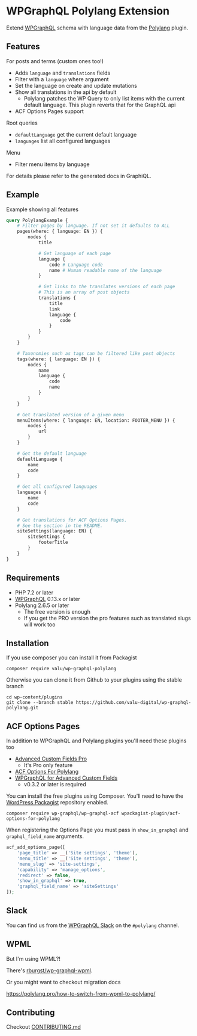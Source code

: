 # WPGraphQL Polylang Extension

Extend [WPGraphQL](https://www.wpgraphql.com/) schema with language data from
the [Polylang](https://polylang.pro/) plugin.

## Features

For posts and terms (custom ones too!)

-   Adds `language` and `translations` fields
-   Filter with a `language` where argument
-   Set the language on create and update mutations
-   Show all translations in the api by default
    -   Polylang patches the WP Query to only list items with the current
        default language. This plugin reverts that for the GraphQL api
-   ACF Options Pages support

Root queries

-   `defaultLanguage` get the current default language
-   `languages` list all configured languages

Menu

-   Filter menu items by language

For details please refer to the generated docs in GraphiQL.

## Example

Example showing all features

```graphql
query PolylangExample {
    # Filter pages by language. If not set it defaults to ALL
    pages(where: { language: EN }) {
        nodes {
            title

            # Get language of each page
            language {
                code # Language code
                name # Human readable name of the language
            }

            # Get links to the translates versions of each page
            # This is an array of post objects
            translations {
                title
                link
                language {
                    code
                }
            }
        }
    }

    # Taxonomies such as tags can be filtered like post objects
    tags(where: { language: EN }) {
        nodes {
            name
            language {
                code
                name
            }
        }
    }

    # Get translated version of a given menu
    menuItems(where: { language: EN, location: FOOTER_MENU }) {
        nodes {
            url
        }
    }

    # Get the default language
    defaultLanguage {
        name
        code
    }

    # Get all configured languages
    languages {
        name
        code
    }

    # Get translations for ACF Options Pages.
    # See the section in the README.
    siteSettings(language: EN) {
        siteSettings {
            footerTitle
        }
    }
}
```

## Requirements

-   PHP 7.2 or later
-   [WPGraphQL][] 0.13.x or later
-   Polylang 2.6.5 or later
    -   The free version is enough
    -   If you get the PRO version the pro features such as translated slugs will work too

[pll_context]: https://github.com/polylang/polylang/commit/2203b9e16532797fa530f9b73024b53885d728ef
[polylang-github]: https://github.com/polylang/polylang
[wpgraphql]: https://github.com/wp-graphql/wp-graphql/releases

## Installation

If you use composer you can install it from Packagist

    composer require valu/wp-graphql-polylang

Otherwise you can clone it from Github to your plugins using the stable branch

    cd wp-content/plugins
    git clone --branch stable https://github.com/valu-digital/wp-graphql-polylang.git

## ACF Options Pages

In addition to WPGraphQL and Polylang plugins you'll need these plugins too

-   [Advanced Custom Fields Pro](https://www.advancedcustomfields.com/pro/)
    -   It's Pro only feature
-   [ACF Options For Polylang](https://wordpress.org/plugins/acf-options-for-polylang/)
-   [WPGraphQL for Advanced Custom Fields](https://www.wpgraphql.com/acf/)
    -   v0.3.2 or later is required

You can install the free plugins using Composer. You'll need to have the
[WordPress Packagist][] repository enabled.

```
composer require wp-graphql/wp-graphql-acf wpackagist-plugin/acf-options-for-polylang
```

When registering the Options Page you must pass in `show_in_graphql` and
`graphql_field_name` arguments.

```php
acf_add_options_page([
    'page_title' => __('Site settings', 'theme'),
    'menu_title' => __('Site settings', 'theme'),
    'menu_slug' => 'site-settings',
    'capability' => 'manage_options',
    'redirect' => false,
    'show_in_graphql' => true,
    'graphql_field_name' => 'siteSettings'
]);
```

[wordpress packagist]: https://wpackagist.org/
[options page]: https://www.advancedcustomfields.com/resources/options-page/
[acf options for polylang]: https://wordpress.org/plugins/acf-options-for-polylang/

## Slack

You can find us from the [WPGraphQL Slack][slack] on the `#polylang` channel.

[slack]: https://wpgql-slack.herokuapp.com/


## WPML

But I'm using WPML?!

There's [rburgst/wp-graphql-wpml](https://github.com/rburgst/wp-graphql-wpml).

Or you might want to checkout migration docs

<https://polylang.pro/how-to-switch-from-wpml-to-polylang/>


## Contributing

Checkout [CONTRIBUTING.md](CONTRIBUTING.md)
